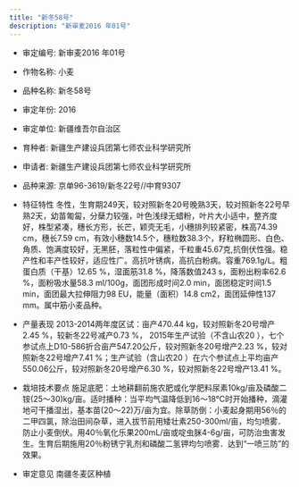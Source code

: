 ```yaml
---
title: "新冬58号"
description: "新审麦2016 年01号"
---
```

* 审定编号:  新审麦2016 年01号

*  作物名称:  小麦

*  品种名称:  新冬58号

*  审定年份:  2016

*  审定单位:  新疆维吾尔自治区

* 育种者:  新疆生产建设兵团第七师农业科学研究所

*  申请者:  新疆生产建设兵团第七师农业科学研究所

*  品种来源:  京单96-3619/新冬22号//中育9307

*  特征特性
冬性，生育期249天，较对照新冬20号晚熟3天，较对照新冬22号早熟2天，幼苗匍匐，分蘖力较强，叶色浅绿无蜡粉，叶片大小适中，整齐度好，株型紧凑，穗长方形，长芒，颖壳无毛，小穗排列较紧密，株高74.39 cm，穗长7.59 cm，有效小穗数14.5个，穗粒数38.3个，籽粒椭圆形、白色、角质、饱满度较好，无黑胚，落粒性中偏紧，千粒重45.67克,抗倒伏性强。稳产性和丰产性较好，适应性广。高抗叶锈病，高抗白粉病。容重769.1g/L。粗蛋白质（干基）12.65 %，湿面筋31.8 %，降落数值243 s，面粉出粉率62.6 %，面粉吸水量58.3 ml/100g，面团形成时间2.0 min，面团稳定时间1.5 min，面团最大拉伸阻力98 EU，能量（面积）14.8 cm2，面团延伸性137 mm。属中筋小麦品种。

*  产量表现
2013-2014两年度区试：亩产470.44 kg，较对照新冬20号增产2.45 %，较新冬22号减产0.73 %， 2015年生产试验（不含山农20 ），七个参试点上D10-586折合亩产547.20公斤，较对照新冬20号增产2.23 %，较对照新冬22号增产7.41 %；生产试验（含山农20 ）在六个参试点上平均亩产550.06公斤，较对照新冬20号增产6.30 %，较对照新冬22号增产13.41 %。

*  栽培技术要点
施足底肥：土地耕翻前施农肥或化学肥料尿素10kg/亩及磷酸二铵(25～30)kg/亩。适时播种：当平均气温降低到16～18℃时开始播种，滴灌地可干播湿出，基本苗(20～22)万/亩为宜。除草防倒：小麦起身期用56％的二甲四氯，除治田间杂草，进入拔节前用矮壮素250-300ml/亩，均匀喷雾．防止小麦倒伏。用40％氧化乐果200mL/亩或啶虫脒4-6g/亩，可防治虫害发生。生育后期施用20％粉锈宁乳剂和磷酸二氢钾均匀喷雾．达到“一喷三防”的效果。

*  审定意见
南疆冬麦区种植
